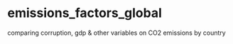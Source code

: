 # emissions_factors_global
comparing corruption, gdp &amp; other variables on CO2 emissions by country
